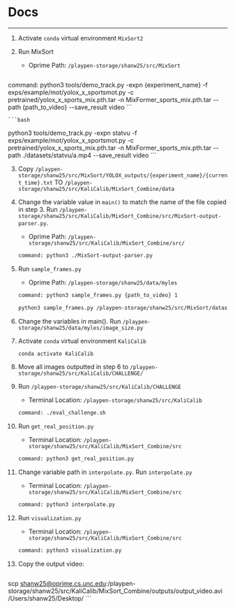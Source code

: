 # Docs
---
1. Activate `conda` virtual environment `MixSort2`

2. Run MixSort
    - Oprime Path: `/playpen-storage/shanw25/src/MixSort`

    ```bash
command: python3 tools/demo_track.py -expn {experiment_name} -f exps/example/mot/yolox_x_sportsmot.py -c pretrained/yolox_x_sports_mix.pth.tar -n MixFormer_sports_mix.pth.tar --path {path_to_video} --save_result video
    ```

    ```bash
python3 tools/demo_track.py -expn statvu -f exps/example/mot/yolox_x_sportsmot.py -c pretrained/yolox_x_sports_mix.pth.tar -n MixFormer_sports_mix.pth.tar --path ./datasets/statvu/a.mp4 --save_result video
    ```
	
3. Copy `/playpen-storage/shanw25/src/MixSort/YOLOX_outputs/{experiment_name}/{current_time}.txt` TO `/playpen-storage/shanw25/src/KaliCalib/MixSort_Combine/data`

4. Change the variable value in `main()` to match the name of the file copied in step 3. Run `/playpen-storage/shanw25/src/KaliCalib/MixSort_Combine/src/MixSort-output-parser.py`.
    - Oprime Path: `/playpen-storage/shanw25/src/KaliCalib/MixSort_Combine/src/`

    ```bash
    command: python3 ./MixSort-output-parser.py
    ```

5. Run `sample_frames.py`
    - Oprime Path: `/playpen-storage/shanw25/data/myles`
    
    ```bash
    command: python3 sample_frames.py {path_to_video} 1
    ```

    ```bash
    python3 sample_frames.py /playpen-storage/shanw25/src/MixSort/datasets/statvu/a.mp4 1
    ```

6. Change the variables in main(). Run `/playpen-storage/shanw25/data/myles/image_size.py`

7. Activate `conda` virtual environment `KaliCalib`

    ```bash
    conda activate KaliCalib
    ```

8. Move all images outputted in step 6 to `/playpen-storage/shanw25/src/KaliCalib/CHALLENGE/`

9. Run `/playpen-storage/shanw25/src/KaliCalib/CHALLENGE`
    - Terminal Location: `/playpen-storage/shanw25/src/KaliCalib`
      
    ```bash
    command: ./eval_challenge.sh
    ```

10. Run `get_real_position.py`
    - Terminal Location: `/playpen-storage/shanw25/src/KaliCalib/MixSort_Combine/src`
    
    ```bash
    command: python3 get_real_position.py
    ```

11. Change variable path in `interpolate.py`. Run `interpolate.py`
    - Terminal Location: `/playpen-storage/shanw25/src/KaliCalib/MixSort_Combine/src`
    
    ```bash
    command: python3 interpolate.py
    ```

12. Run `visualization.py`
    - Terminal Location: `/playpen-storage/shanw25/src/KaliCalib/MixSort_Combine/src`
    
    ```bash
    command: python3 visualization.py
    ```

13. Copy the output video:

    ```bash
scp shanw25@oprime.cs.unc.edu:/playpen-storage/shanw25/src/KaliCalib/MixSort_Combine/outputs/output_video.avi /Users/shanw25/Desktop/
    ```
